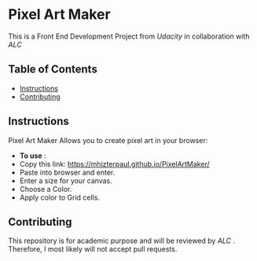 # Pixel Art Maker

This is a Front End Development Project from *Udacity* in collaboration with _ALC_

## Table of Contents

* [Instructions](#instructions)
* [Contributing](#contributing)

## Instructions

Pixel Art Maker Allows you to create pixel art in your browser:
* **To use** :
* Copy this link: https://mhizterpaul.github.io/PixelArtMaker/
* Paste into browser and enter.
* Enter a size for your canvas.
* Choose a Color.
* Apply color to Grid cells.

## Contributing

This repository is for academic purpose and will be reviewed by _ALC_ . Therefore, I most likely will not accept pull requests.
